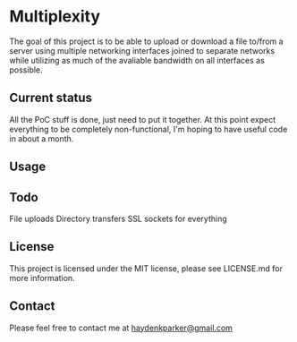 Multiplexity
===========================

The goal of this project is to be able to upload or download a file to/from a server using multiple networking interfaces joined to separate networks while utilizing as much of the avaliable bandwidth on all interfaces as possible.


Current status
--------------

All the PoC stuff is done, just need to put it together.  At this point expect everything to be completely non-functional, I'm hoping to have useful code in about a month.

Usage
-----



Todo
----

File uploads
Directory transfers
SSL sockets for everything

License
-------

This project is licensed under the MIT license, please see LICENSE.md for more information.

Contact
-------

Please feel free to contact me at haydenkparker@gmail.com

